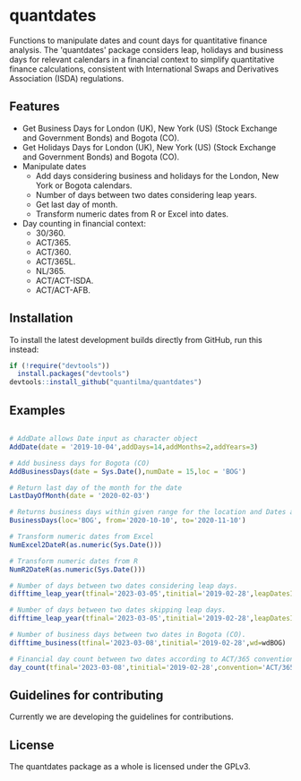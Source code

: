 # quantdates
Functions to manipulate dates and count days for quantitative finance analysis. The 'quantdates' package considers leap, holidays and business days for relevant calendars in a financial context to simplify quantitative finance calculations, consistent with International Swaps and Derivatives Association (ISDA) regulations.

## Features

* Get Business Days for London (UK), New York (US) (Stock Exchange and Government Bonds) and Bogota (CO).
* Get Holidays Days for London (UK), New York (US) (Stock Exchange and Government Bonds) and Bogota (CO).
* Manipulate dates
    + Add days considering business and holidays for the London, New York or Bogota calendars.
    + Number of days  between two dates considering leap years.
    + Get last day of month.
    + Transform numeric dates from R or Excel into dates. 
* Day counting in financial context:
    + 30/360.
    + ACT/365.
    + ACT/360.
    + ACT/365L.
    + NL/365.
    + ACT/ACT-ISDA.
    + ACT/ACT-AFB.
    
## Installation

To install the latest development builds directly from GitHub, run this instead:

```r
if (!require("devtools"))
  install.packages("devtools")
devtools::install_github("quantilma/quantdates")
```

## Examples
```r

# AddDate allows Date input as character object
AddDate(date = '2019-10-04',addDays=14,addMonths=2,addYears=3)

# Add business days for Bogota (CO)
AddBusinessDays(date = Sys.Date(),numDate = 15,loc = 'BOG')

# Return last day of the month for the date
LastDayOfMonth(date = '2020-02-03')

# Returns business days within given range for the location and Dates as character
BusinessDays(loc='BOG', from='2020-10-10', to='2020-11-10')

# Transform numeric dates from Excel
NumExcel2DateR(as.numeric(Sys.Date()))

# Transform numeric dates from R
NumR2DateR(as.numeric(Sys.Date()))

# Number of days between two dates considering leap days.
difftime_leap_year(tfinal='2023-03-05',tinitial='2019-02-28',leapDatesIn=TRUE)

# Number of days between two dates skipping leap days.
difftime_leap_year(tfinal='2023-03-05',tinitial='2019-02-28',leapDatesIn=FALSE)

# Number of business days between two dates in Bogota (CO). 
difftime_business(tfinal='2023-03-08',tinitial='2019-02-28',wd=wdBOG)

# Financial day count between two dates according to ACT/365 convention
day_count(tfinal='2023-03-08',tinitial='2019-02-28',convention='ACT/365')
```

## Guidelines for contributing

Currently we are developing the guidelines for contributions. 

## License

The quantdates package as a whole is licensed under the GPLv3.
    
